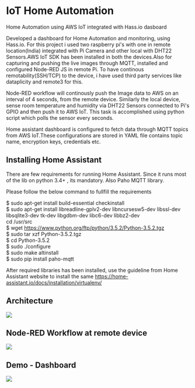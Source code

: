 # IoT Home Automation
Home Automation using AWS IoT integrated with Hass.io dasboard

Developed a dashboard for Home Automation and monitoring, using Hass.io. For this project i used two raspberry pi's with one in remote location(India) integrated with Pi Camera and other local
with DHT22 Sensors.AWS IoT SDK has been installed in both the devices.Also for capturing and pushing the live images through MQTT, installed and configured Node-RED JS in remote Pi.
To have continous remotability(SSH/TCP) to the device, i have used third party services like dataplicity and remote3 for this.

Node-RED workflow will continously push the Image data to AWS on an interval of 4 seconds, from the remote device. Similarly the local device, sense room temperature and humidity via DHT22 Sensors connected to Pi's GPIO and then push it to AWS IoT. This task is accomplished using python script which polls the sensor every seconds.

Home assistant dashboard is configured to fetch data through MQTT topics from AWS IoT.These configurations are stored in YAML file contains topic name, encryption keys, credentials etc.

## Installing Home Assistant
There are few requirements for running Home Assistant. Since it runs most of the lib on python 3.4+ , its mandatory. Also Paho MQTT library.

Please follow the below command to fullfill the requirements

$ sudo apt-get install build-essential checkinstall <br>
$ sudo apt-get install libreadline-gplv2-dev libncursesw5-dev libssl-dev libsqlite3-dev tk-dev libgdbm-dev libc6-dev libbz2-dev<br>
cd /usr/src <br>
$ wget https://www.python.org/ftp/python/3.5.2/Python-3.5.2.tgz <br>
$ sudo tar xzf Python-3.5.2.tgz <br>
$ cd Python-3.5.2 <br>
$ sudo ./configure <br>
$ sudo make altinstall <br>
$ sudo pip install paho-mqtt <br>

After required libraries has been installed, use the guideline from Home Assistant website to install the same
https://home-assistant.io/docs/installation/virtualenv/

## Architecture
![](https://raw.githubusercontent.com/mysticrenji/IoTHomeAutomation/master/Images/AWS%20Challenge.jpg)

## Node-RED Workflow at remote device
![](https://raw.githubusercontent.com/mysticrenji/IoTHomeAutomation/master/Images/Node-RED.png)

## Demo - Dashboard
![](https://raw.githubusercontent.com/mysticrenji/IoTHomeAutomation/master/Images/AWS%20Challenge%20-%20Demo.jpg.png)
